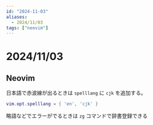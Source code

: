 ```yaml
---
id: "2024-11-03"
aliases:
  - 2024/11/03
tags: ["neovim"]
---
```


# 2024/11/03

## Neovim

日本語で赤波線が出るときは `spelllang` に `cjk` を追加する。

```lua
vim.opt.spelllang = { 'en', 'cjk' }
```

略語などでエラーがでるときは `zg` コマンドで辞書登録できる
